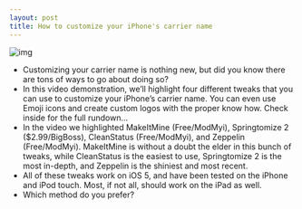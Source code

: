 ```yaml
---
layout: post
title: How to customize your iPhone's carrier name
---
```

![img](http://media.idownloadblog.com/wp-content/uploads/2012/02/Customize-Carrier-Emoji.jpg)
* Customizing your carrier name is nothing new, but did you know there are tons of ways to go about doing so?
* In this video demonstration, we’ll highlight four different tweaks that you can use to customize your iPhone’s carrier name. You can even use Emoji icons and create custom logos with the proper know how. Check inside for the full rundown…
* In the video we highlighted MakeItMine (Free/ModMyi), Springtomize 2 ($2.99/BigBoss), CleanStatus (Free/ModMyi), and Zeppelin (Free/ModMyi). MakeItMine is without a doubt the elder in this bunch of tweaks, while CleanStatus is the easiest to use, Springtomize 2 is the most in-depth, and Zeppelin is the shiniest and most recent.
* All of these tweaks work on iOS 5, and have been tested on the iPhone and iPod touch. Most, if not all, should work on the iPad as well.
* Which method do you prefer?

